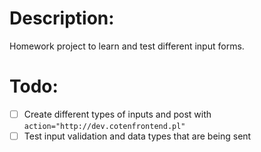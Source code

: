 # Description:
Homework project to learn and test different input forms.
# Todo:
- [ ] Create different types of inputs and post with `action="http://dev.cotenfrontend.pl"`
- [ ] Test input validation and data types that are being sent